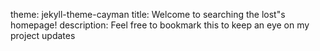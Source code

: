 theme: jekyll-theme-cayman
title: Welcome to searching the lost"s homepage!
description: Feel free to bookmark this to keep an eye on my project updates
